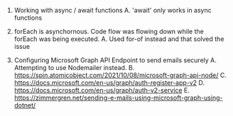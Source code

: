1. Working with async / await functions
   A. 'await' only works in async functions

2. forEach is asynchornous. Code flow was flowing down while the forEach was being executed.
   A. Used for-of instead and that solved the issue

3. Configuring Microsoft Graph API Endpoint to send emails securely
   A. Attempting to use Nodemailer instead.
   B. https://spin.atomicobject.com/2021/10/08/microsoft-graph-api-node/
   C. https://docs.microsoft.com/en-us/graph/auth-register-app-v2
   D. https://docs.microsoft.com/en-us/graph/auth-v2-service
   E. https://zimmergren.net/sending-e-mails-using-microsoft-graph-using-dotnet/
